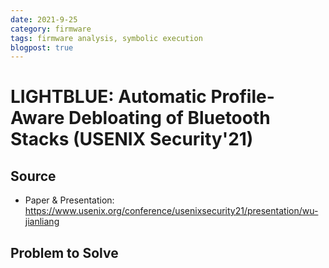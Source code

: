 ```yaml
---
date: 2021-9-25
category: firmware
tags: firmware analysis, symbolic execution
blogpost: true
---
```


# LIGHTBLUE: Automatic Profile-Aware Debloating of Bluetooth Stacks (USENIX Security'21)

##  Source
- Paper & Presentation: https://www.usenix.org/conference/usenixsecurity21/presentation/wu-jianliang

<!-- more -->

## Problem to Solve